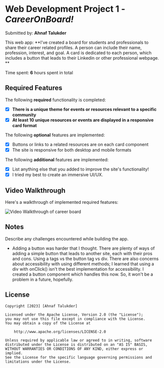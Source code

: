 # Web Development Project 1 - *CareerOnBoard!*

Submitted by: **Ahnaf Talukder**

This web app: **I've created a board for students and professionals to share their career related profiles. A person can include their name, profession, interest, and goal. A card is dedicated to each person, which includes a button that leads to their Linkedin or other professional webpage. **

Time spent: **6** hours spent in total

## Required Features

The following **required** functionality is completed:

- [X] **There is a unique theme for events or resources relevant to a specific community**
- [X] **At least 10 unique resources or events are displayed in a responsive card format**

The following **optional** features are implemented:

- [X] Buttons or links to a related resources are on each card component
- [X] The site is responsive for both desktop and mobile formats

The following **additional** features are implemented:

* [X] List anything else that you added to improve the site's functionality!
* [X] I tried my best to create an immersive UI/UX.

## Video Walkthrough

Here's a walkthrough of implemented required features:

<img src='./walkthrough.gif' title='Video Walkthrough of career board' width='' alt='Video Walkthrough of career board' />


## Notes

Describe any challenges encountered while building the app.

- Adding a button was harder that I thought. There are plenty of ways of adding a simple button that leads to another site, each with their pros and cons. Using a tags vs the button tag vs div. There are also concerns about accessibility with using different methods; I learned that using a div with onClick() isn't the best implementation for accessibility. I created a button component which handles this now. So, it won't be a problem in a future, hopefully.

## License

    Copyright [2023] [Ahnaf Talukder]

    Licensed under the Apache License, Version 2.0 (the "License");
    you may not use this file except in compliance with the License.
    You may obtain a copy of the License at

        http://www.apache.org/licenses/LICENSE-2.0

    Unless required by applicable law or agreed to in writing, software
    distributed under the License is distributed on an "AS IS" BASIS,
    WITHOUT WARRANTIES OR CONDITIONS OF ANY KIND, either express or implied.
    See the License for the specific language governing permissions and
    limitations under the License.
